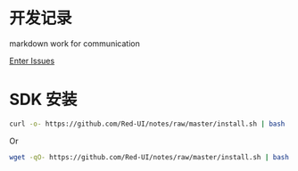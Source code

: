 # 开发记录
markdown work for communication

[Enter Issues](https://github.com/Red-UI/notes/issues)


# SDK 安装

```bash
curl -o- https://github.com/Red-UI/notes/raw/master/install.sh | bash
```
Or

```bash
wget -qO- https://github.com/Red-UI/notes/raw/master/install.sh | bash
```

